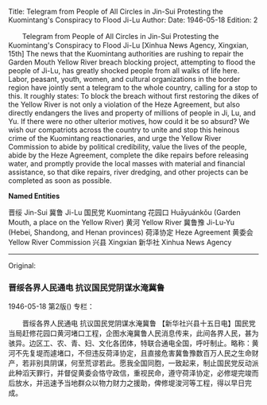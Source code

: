 Title: Telegram from People of All Circles in Jin-Sui Protesting the Kuomintang's Conspiracy to Flood Ji-Lu
Author:
Date: 1946-05-18
Edition: 2

　　Telegram from People of All Circles in Jin-Sui
    Protesting the Kuomintang's Conspiracy to Flood Ji-Lu
    [Xinhua News Agency, Xingxian, 15th] The news that the Kuomintang authorities are rushing to repair the Garden Mouth Yellow River breach blocking project, attempting to flood the people of Ji-Lu, has greatly shocked people from all walks of life here. Labor, peasant, youth, women, and cultural organizations in the border region have jointly sent a telegram to the whole country, calling for a stop to this. It roughly states: To block the breach without first restoring the dikes of the Yellow River is not only a violation of the Heze Agreement, but also directly endangers the lives and property of millions of people in Ji, Lu, and Yu. If there were no other ulterior motives, how could it be so absurd? We wish our compatriots across the country to unite and stop this heinous crime of the Kuomintang reactionaries, and urge the Yellow River Commission to abide by political credibility, value the lives of the people, abide by the Heze Agreement, complete the dike repairs before releasing water, and promptly provide the local masses with material and financial assistance, so that dike repairs, river dredging, and other projects can be completed as soon as possible.



**Named Entities**

晋绥 Jin-Sui
冀鲁 Ji-Lu
国民党 Kuomintang
花园口  Huāyuánkǒu (Garden Mouth, a place on the Yellow River)
黄河 Yellow River
冀鲁豫 Ji-Lu-Yu (Hebei, Shandong, and Henan provinces)
荷泽协定 Heze Agreement
黄委会 Yellow River Commission
兴县 Xingxian
新华社 Xinhua News Agency



<hr /> 

Original: 


### 晋绥各界人民通电  抗议国民党阴谋水淹冀鲁

1946-05-18
第2版()
专栏：

　　晋绥各界人民通电
    抗议国民党阴谋水淹冀鲁
    【新华社兴县十五日电】国民党当局赶修花园口黄河堵口工程，企图水淹冀鲁人民消息传来，此间各界人民，甚为骇异。边区工、农、青、妇、文化各团体，特联合通电全国，呼吁制止。略称：黄河不先复堤而遽堵口，不但违反荷泽协定，且直接危害冀鲁豫数百万人民之生命财产，若非别具阴谋，何至荒谬若此。愿我全国同胞，一致起来，制止国民党反动派此种滔天罪行，并督促黄委会恪守政信，重视民命，遵守荷泽协定，必修堤完竣而后放水，并迅速予当地群众以物力财力之援助，俾修堤浚河等工程，得以早日完成。
